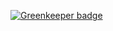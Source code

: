 
[![Greenkeeper badge](https://badges.greenkeeper.io/jonathan-grah/Find-Your-Mind.svg)](https://greenkeeper.io/)
